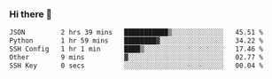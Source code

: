 ### Hi there 👋

<!--START_SECTION:waka-->

```txt
JSON         2 hrs 39 mins   ███████████▒░░░░░░░░░░░░░   45.51 %
Python       1 hr 59 mins    ████████▓░░░░░░░░░░░░░░░░   34.22 %
SSH Config   1 hr 1 min      ████▒░░░░░░░░░░░░░░░░░░░░   17.46 %
Other        9 mins          ▓░░░░░░░░░░░░░░░░░░░░░░░░   02.77 %
SSH Key      0 secs          ░░░░░░░░░░░░░░░░░░░░░░░░░   00.04 %
```

<!--END_SECTION:waka-->
